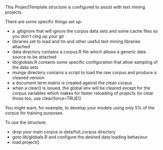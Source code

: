 This ProjectTemplate structure is configured to assist with text mining projects.

There are some specific things set up:

 - a .gitignore that will ignore the corpus data sets and some cache files so you don't clog up your git
 - libraries set to load and tm and other useful text mining libraries attached
 - data directory contains a corpus.R file which allows a generic data source to be attached
 - lib/globals.R contains some specific configuration that allow sampling of the data sets
 - munge directory contains a script to load the raw corpus and produce a cleaned version
 - a document term matrix is created against the clean corpus
 - when a clear() is issued, the global env will be cleared except for the corpus variables which makes for faster reloading of projects (to clear those too, use clear(force=TRUE))
 
 
 You might want, for example, to develop your models using only 5% of the corpus for training purposes.
 
 To use the structure:
 
  - drop your main corpus in data/full_corpus directory
  - goto lib/globals.R and configure the desired data loading behaviour
  - load.project()